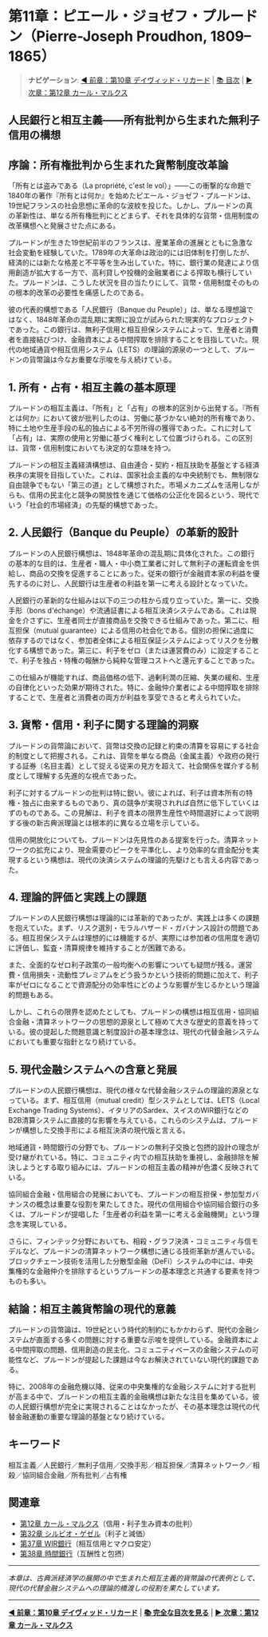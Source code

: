 # 第11章：ピエール・ジョゼフ・プルードン（Pierre-Joseph Proudhon, 1809–1865）

> **ナビゲーション**: [◀️ 前章：第10章 デイヴィッド・リカード](リカード.md) | [📚 目次](目次.md) | [▶️ 次章：第12章 カール・マルクス](カール・マルクス.md)
## 人民銀行と相互主義——所有批判から生まれた無利子信用の構想

## 序論：所有権批判から生まれた貨幣制度改革論

「所有とは盗みである（La propriété, c'est le vol）」——この衝撃的な命題で1840年の著作『所有とは何か』を始めたピエール・ジョゼフ・プルードンは、19世紀フランスの社会思想に革命的な波紋を投じた。しかし、プルードンの真の革新性は、単なる所有権批判にとどまらず、それを具体的な貨幣・信用制度の改革構想へと発展させた点にある。

プルードンが生きた19世紀前半のフランスは、産業革命の進展とともに急激な社会変動を経験していた。1789年の大革命は政治的には旧体制を打倒したが、経済的には新たな格差と不平等を生み出していた。特に、銀行業の発達により信用創造が拡大する一方で、高利貸しや投機的金融業者による搾取も横行していた。プルードンは、こうした状況を目の当たりにして、貨幣・信用制度そのものの根本的改革の必要性を痛感したのである。

彼の代表的構想である「人民銀行（Banque du Peuple）」は、単なる理想論ではなく、1848年革命の混乱期に実際に設立が試みられた現実的なプロジェクトであった。この銀行は、無利子信用と相互担保システムによって、生産者と消費者を直接結びつけ、金融資本による中間搾取を排除することを目指していた。現代の地域通貨や相互信用システム（LETS）の理論的源泉の一つとして、プルードンの貨幣論は今なお重要な示唆を与え続けている。

## 1. 所有・占有・相互主義の基本原理
プルードンの相互主義は、「所有」と「占有」の根本的区別から出発する。『所有とは何か』において彼が批判したのは、労働に基づかない絶対的所有権であり、特に土地や生産手段の私的独占による不労所得の獲得であった。これに対して「占有」は、実際の使用と労働に基づく権利として位置づけられる。この区別は、貨幣・信用制度においても決定的な意味を持つ。

プルードンの相互主義経済構想は、自由連合・契約・相互扶助を基盤とする経済秩序の実現を目指していた。これは、国家社会主義的な中央統制でも、無制限な自由競争でもない「第三の道」として構想された。市場メカニズムを活用しながらも、信用の民主化と競争の開放性を通じて価格の公正化を図るという、現代でいう「社会的市場経済」の先駆的構想であった。

## 2. 人民銀行（Banque du Peuple）の革新的設計

プルードンの人民銀行構想は、1848年革命の混乱期に具体化された。この銀行の基本的な目的は、生産者・職人・中小商工業者に対して無利子の運転資金を供給し、商品の交換を促進することにあった。従来の銀行が金融資本家の利益を優先するのに対し、人民銀行は生産者の利益を第一に考える設計となっていた。

人民銀行の革新的な仕組みは以下の三つの柱から成り立っていた。第一に、交換手形（bons d'échange）や流通証書による相互決済システムである。これは現金を介さずに、生産者同士が直接商品を交換できる仕組みであった。第二に、相互担保（mutual guarantee）による信用の社会化である。個別の担保に過度に依存するのではなく、参加者全体による相互保証システムによってリスクを分散化する構想であった。第三に、利子をゼロ（または運営費のみ）に設定することで、利子を独占・特権の報酬から純粋な管理コストへと還元することであった。

この仕組みが機能すれば、商品価格の低下、過剰利潤の圧縮、失業の緩和、生産の自律化といった効果が期待された。特に、金融仲介業者による中間搾取を排除することで、生産者と消費者の両方が利益を享受できると考えられていた。

## 3. 貨幣・信用・利子に関する理論的洞察

プルードンの貨幣論において、貨幣は交換の記録と約束の清算を容易にする社会的制度として把握される。これは、貨幣を単なる商品（金属主義）や政府の発行する証券（名目主義）として捉える従来の見方を超えて、社会関係を媒介する制度として理解する先進的な視点であった。

利子に対するプルードンの批判は特に鋭い。彼によれば、利子は資本所有の特権・独占に由来するものであり、真の競争が実現されれば自然に低下していくはずのものである。この見解は、利子を資本の限界生産性や時間選好によって説明する後の新古典派理論とは根本的に異なる立場を示している。

信用の開放化についても、プルードンは先見性のある提案を行った。清算ネットワークの拡充により、現金需要のピークを平準化し、より効率的な資金配分を実現するという構想は、現代の決済システムの理論的先駆けとも言える内容であった。

## 4. 理論的評価と実践上の課題

プルードンの人民銀行構想は理論的には革新的であったが、実践上は多くの課題を抱えていた。まず、リスク選別・モラルハザード・ガバナンス設計の問題である。相互担保システムは理想的には機能するが、実際には参加者の信用度を適切に評価し、監査・清算規律を維持することが困難である。

また、全面的なゼロ利子政策の一般均衡への影響についても疑問が残る。運営費・信用損失・流動性プレミアムをどう扱うかという技術的問題に加えて、利子率がゼロになることで資源配分の効率性にどのような影響が生じるかという理論的問題もある。

しかし、これらの限界を認めたとしても、プルードンの構想は相互信用・協同組合金融・清算ネットワークの思想的源泉として極めて大きな歴史的意義を持っている。彼の提起した問題意識と制度設計の基本理念は、現代の代替金融システムにおいても重要な指針となり続けている。

## 5. 現代金融システムへの含意と発展

プルードンの人民銀行構想は、現代の様々な代替金融システムの理論的源泉となっている。まず、相互信用（mutual credit）型システムとしては、LETS（Local Exchange Trading Systems）、イタリアのSardex、スイスのWIR銀行などのB2B清算システムに直接的な影響を与えている。これらのシステムは、プルードンが構想した交換手形による相互決済の現代版と言える。

地域通貨・時間銀行の分野でも、プルードンの無利子交換と包摂的設計の理念が受け継がれている。特に、コミュニティ内での相互扶助を重視し、金融排除を解決しようとする取り組みには、プルードンの相互主義の精神が色濃く反映されている。

協同組合金融・信用組合の発展においても、プルードンの相互担保・参加型ガバナンスの概念は重要な役割を果たしてきた。現代の信用組合や協同組合銀行の多くは、プルードンが提唱した「生産者の利益を第一に考える金融機関」という理念を実現している。

さらに、フィンテック分野においても、相殺・グラフ決済・コミュニティ与信モデルなど、プルードンの清算ネットワーク構想に通じる技術革新が進んでいる。ブロックチェーン技術を活用した分散型金融（DeFi）システムの中には、中央集権的な金融仲介を排除するというプルードンの基本理念と共通する要素を持つものも多い。

## 結論：相互主義貨幣論の現代的意義

プルードンの貨幣論は、19世紀という時代的制約にもかかわらず、現代の金融システムが直面する多くの問題に対する重要な示唆を提供している。金融資本による中間搾取の問題、信用創造の民主化、コミュニティベースの金融システムの可能性など、プルードンが提起した課題は今なお解決されていない現代的課題である。

特に、2008年の金融危機以降、従来の中央集権的な金融システムに対する批判が高まる中で、プルードンの相互主義的金融構想は新たな注目を集めている。彼の人民銀行構想が完全に実現されることはなかったが、その基本理念は現代の代替金融運動の重要な理論的基盤となり続けている。

## キーワード
相互主義／人民銀行／無利子信用／交換手形／相互担保／清算ネットワーク／相殺／協同組合金融／所有批判／占有権

## 関連章
- [第12章 カール・マルクス](カール・マルクス.md)（信用・利子生み資本の批判）
- [第32章 シルビオ・ゲゼル](シルビオ・ゲゼルと減価貨幣.md)（利子と減価）
- [第37章 WIR銀行](WIR銀行_相互信用通貨.md)（相互信用とマクロ安定）
- [第38章 時間銀行](時間銀行と相互扶助.md)（互酬性と包摂）

---

*本章は、古典派経済学の展開の中で生まれた相互主義的貨幣論の代表例として、現代の代替金融システムへの理論的橋渡しの役割を果たしています。*


---

**[◀️ 前章：第10章 デイヴィッド・リカード](リカード.md)** | **[📚 完全な目次を見る](目次.md)** | **[▶️ 次章：第12章 カール・マルクス](カール・マルクス.md)**
